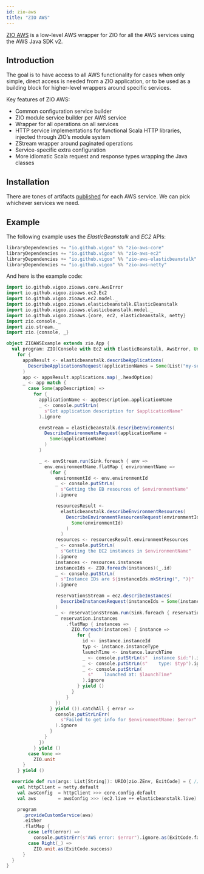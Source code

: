 ```yaml
---
id: zio-aws
title: "ZIO AWS"
---
```


[ZIO AWS](https://github.com/vigoo/zio-aws) is a low-level AWS wrapper for ZIO for all the AWS services using the AWS Java SDK v2.

## Introduction

The goal is to have access to all AWS functionality for cases when only simple, direct access is needed from a ZIO application, or to be used as a building block for higher-level wrappers around specific services.

Key features of ZIO AWS:

- Common configuration service builder
- ZIO module service builder per AWS service
- Wrapper for all operations on all services
- HTTP service implementations for functional Scala HTTP libraries, injected through ZIO’s module system
- ZStream wrapper around paginated operations
- Service-specific extra configuration
- More idiomatic Scala request and response types wrapping the Java classes

## Installation

There are tones of artifacts [published](https://vigoo.github.io/zio-aws/docs/artifacts.html) for each AWS service. We can pick whichever services we need.

## Example

The following example uses the _ElasticBeanstalk_ and _EC2_ APIs:

```scala
libraryDependencies += "io.github.vigoo" %% "zio-aws-core"             % "3.17.8.4",
libraryDependencies += "io.github.vigoo" %% "zio-aws-ec2"              % "3.17.8.4",
libraryDependencies += "io.github.vigoo" %% "zio-aws-elasticbeanstalk" % "3.17.8.4",
libraryDependencies += "io.github.vigoo" %% "zio-aws-netty"            % "3.17.8.4"
```

And here is the example code:

```scala
import io.github.vigoo.zioaws.core.AwsError
import io.github.vigoo.zioaws.ec2.Ec2
import io.github.vigoo.zioaws.ec2.model._
import io.github.vigoo.zioaws.elasticbeanstalk.ElasticBeanstalk
import io.github.vigoo.zioaws.elasticbeanstalk.model._
import io.github.vigoo.zioaws.{core, ec2, elasticbeanstalk, netty}
import zio.console._
import zio.stream._
import zio.{console, _}

object ZIOAWSExample extends zio.App {
  val program: ZIO[Console with Ec2 with ElasticBeanstalk, AwsError, Unit] =
    for {
      appsResult <- elasticbeanstalk.describeApplications(
        DescribeApplicationsRequest(applicationNames = Some(List("my-service")))
      )
      app <- appsResult.applications.map(_.headOption)
      _ <- app match {
        case Some(appDescription) =>
          for {
            applicationName <- appDescription.applicationName
            _ <- console.putStrLn(
              s"Got application description for $applicationName"
            ).ignore

            envStream = elasticbeanstalk.describeEnvironments(
              DescribeEnvironmentsRequest(applicationName =
                Some(applicationName)
              )
            )

            _ <- envStream.run(Sink.foreach { env =>
              env.environmentName.flatMap { environmentName =>
                (for {
                  environmentId <- env.environmentId
                  _ <- console.putStrLn(
                    s"Getting the EB resources of $environmentName"
                  ).ignore

                  resourcesResult <-
                    elasticbeanstalk.describeEnvironmentResources(
                      DescribeEnvironmentResourcesRequest(environmentId =
                        Some(environmentId)
                      )
                    )
                  resources <- resourcesResult.environmentResources
                  _ <- console.putStrLn(
                    s"Getting the EC2 instances in $environmentName"
                  ).ignore
                  instances <- resources.instances
                  instanceIds <- ZIO.foreach(instances)(_.id)
                  _ <- console.putStrLn(
                    s"Instance IDs are ${instanceIds.mkString(", ")}"
                  ).ignore

                  reservationsStream = ec2.describeInstances(
                    DescribeInstancesRequest(instanceIds = Some(instanceIds))
                  )
                  _ <- reservationsStream.run(Sink.foreach { reservation =>
                    reservation.instances
                      .flatMap { instances =>
                        ZIO.foreach(instances) { instance =>
                          for {
                            id <- instance.instanceId
                            typ <- instance.instanceType
                            launchTime <- instance.launchTime
                            _ <- console.putStrLn(s"  instance $id:").ignore
                            _ <- console.putStrLn(s"    type: $typ").ignore
                            _ <- console.putStrLn(
                              s"    launched at: $launchTime"
                            ).ignore
                          } yield ()
                        }
                      }
                  })
                } yield ()).catchAll { error =>
                  console.putStrLnErr(
                    s"Failed to get info for $environmentName: $error"
                  ).ignore
                }
              }
            })
          } yield ()
        case None =>
          ZIO.unit
      }
    } yield ()

  override def run(args: List[String]): URIO[zio.ZEnv, ExitCode] = { //
    val httpClient = netty.default
    val awsConfig  = httpClient >>> core.config.default
    val aws        = awsConfig >>> (ec2.live ++ elasticbeanstalk.live)

    program
      .provideCustomService(aws)
      .either
      .flatMap {
        case Left(error) =>
          console.putStrErr(s"AWS error: $error").ignore.as(ExitCode.failure)
        case Right(_) =>
          ZIO.unit.as(ExitCode.success)
      }
  }
}
```
